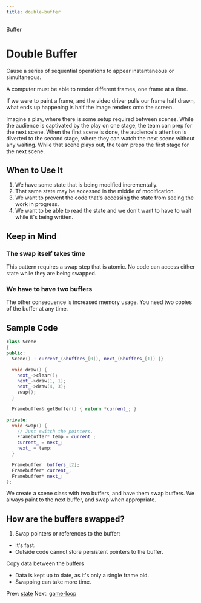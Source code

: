 ```yaml
---
title: double-buffer
---
```


Buffer

# Double Buffer

Cause a series of sequential operations to appear instantaneous or
simultaneous.

A computer must be able to render different frames, one frame at a time.

If we were to paint a frame, and the video driver pulls our frame half
drawn, what ends up happening is half the image renders onto the screen.

Imagine a play, where there is some setup required between scenes. While
the audience is captivated by the play on one stage, the team can prep
for the next scene. When the first scene is done, the audience's
attention is diverted to the second stage, where they can watch the next
scene without any waiting. While that scene plays out, the team preps
the first stage for the next scene.

## When to Use It

1.  We have some state that is being modified incrementally.
2.  That same state may be accessed in the middle of modification.
3.  We want to prevent the code that's accessing the state from seeing
    the work in progress.
4.  We want to be able to read the state and we don't want to have to
    wait while it's being written.

## Keep in Mind

### The swap itself takes time

This pattern requires a swap step that is atomic. No code can access
either state while they are being swapped.

### We have to have two buffers

The other consequence is increased memory usage. You need two copies of
the buffer at any time.

## Sample Code

```cpp
class Scene
{
public:
  Scene() : current_(&buffers_[0]), next_(&buffers_[1]) {}

  void draw() {
    next_->clear();
    next_->draw(1, 1);
    next_->draw(4, 3);
    swap();
  }

  Framebuffer& getBuffer() { return *current_; }

private:
  void swap() {
    // Just switch the pointers.
    Framebuffer* temp = current_;
    current_ = next_;
    next_ = temp;
  }

  Framebuffer  buffers_[2];
  Framebuffer* current_;
  Framebuffer* next_;
};
```

We create a scene class with two buffers, and have them swap buffers. We
always paint to the next buffer, and swap when appropriate.

## How are the buffers swapped?

1.  Swap pointers or references to the buffer:

- It's fast.
- Outside code cannot store persistent pointers to the buffer.

Copy data between the buffers

- Data is kept up to date, as it's only a single frame old.
- Swapping can take more time.

Prev: [state](state.md) Next:
[game-loop](game-loop.md)
